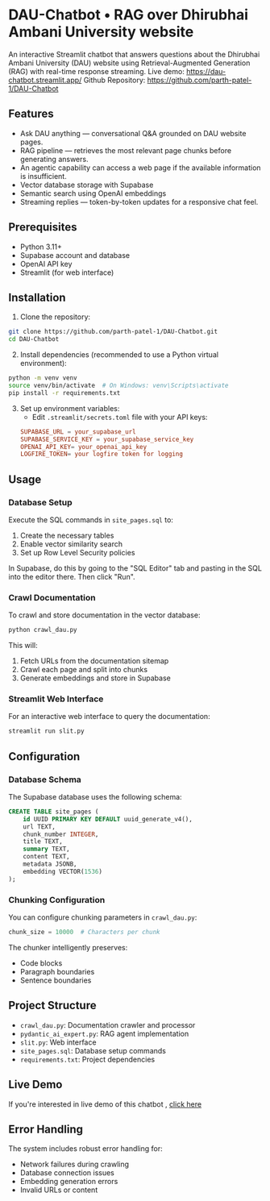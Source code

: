 # DAU-Chatbot • RAG over Dhirubhai Ambani University website

An interactive Streamlit chatbot that answers questions about the Dhirubhai Ambani University (DAU) website using Retrieval-Augmented Generation (RAG) with real-time response streaming.
Live demo: https://dau-chatbot.streamlit.app/
Github Repository: https://github.com/parth-patel-1/DAU-Chatbot
 
## Features

- Ask DAU anything — conversational Q&A grounded on DAU website pages.
- RAG pipeline — retrieves the most relevant page chunks before generating answers.
- An agentic capability can access a web page if the available information is insufficient.
- Vector database storage with Supabase
- Semantic search using OpenAI embeddings
- Streaming replies — token-by-token updates for a responsive chat feel.

## Prerequisites

- Python 3.11+
- Supabase account and database
- OpenAI API key
- Streamlit (for web interface)

## Installation

1. Clone the repository:
```bash
git clone https://github.com/parth-patel-1/DAU-Chatbot.git
cd DAU-Chatbot
```

2. Install dependencies (recommended to use a Python virtual environment):
```bash
python -m venv venv
source venv/bin/activate  # On Windows: venv\Scripts\activate
pip install -r requirements.txt
```

3. Set up environment variables:
   - Edit `.streamlit/secrets.toml` file with your API keys:
   ```secrets.toml
   SUPABASE_URL = your_supabase_url
   SUPABASE_SERVICE_KEY = your_supabase_service_key
   OPENAI_API_KEY= your_openai_api_key
   LOGFIRE_TOKEN= your logfire token for logging
   ```

## Usage

### Database Setup

Execute the SQL commands in `site_pages.sql` to:
1. Create the necessary tables
2. Enable vector similarity search
3. Set up Row Level Security policies

In Supabase, do this by going to the "SQL Editor" tab and pasting in the SQL into the editor there. Then click "Run".

### Crawl Documentation

To crawl and store documentation in the vector database:

```bash
python crawl_dau.py
```

This will:
1. Fetch URLs from the documentation sitemap
2. Crawl each page and split into chunks
3. Generate embeddings and store in Supabase

### Streamlit Web Interface

For an interactive web interface to query the documentation:

```bash
streamlit run slit.py
```

## Configuration

### Database Schema

The Supabase database uses the following schema:
```sql
CREATE TABLE site_pages (
    id UUID PRIMARY KEY DEFAULT uuid_generate_v4(),
    url TEXT,
    chunk_number INTEGER,
    title TEXT,
    summary TEXT,
    content TEXT,
    metadata JSONB,
    embedding VECTOR(1536)
);
```

### Chunking Configuration

You can configure chunking parameters in `crawl_dau.py`:
```python
chunk_size = 10000  # Characters per chunk
```

The chunker intelligently preserves:
- Code blocks
- Paragraph boundaries
- Sentence boundaries

## Project Structure

- `crawl_dau.py`: Documentation crawler and processor
- `pydantic_ai_expert.py`: RAG agent implementation
- `slit.py`: Web interface
- `site_pages.sql`: Database setup commands
- `requirements.txt`: Project dependencies

## Live Demo

If you're interested in live demo of this chatbot , [click here](https://dau-chatbot.streamlit.app/)


## Error Handling

The system includes robust error handling for:
- Network failures during crawling
- Database connection issues
- Embedding generation errors
- Invalid URLs or content

